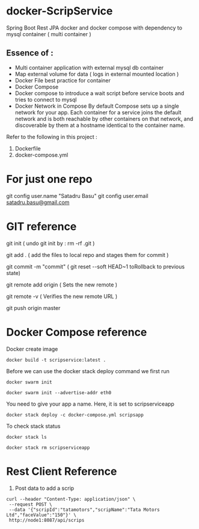 # docker-ScripService
Spring Boot Rest JPA docker and docker compose with dependency to mysql container ( multi container )

## Essence of :
 - Multi container application with external mysql db container
 - Map external volume for data ( logs in external mounted location )
 - Docker File best practice for container
 - Docker Compose
 - Docker compose to introduce a wait script before service boots and tries to connect to mysql
 - Docker Network in Compose
       By default Compose sets up a single network for your app. Each container for a service joins the default network and is both reachable by other containers on that network, and discoverable by them at a hostname identical to the container name.


Refer to the following in this project :

1. Dockerfile
2. docker-compose.yml

For just one repo
==================
git config user.name "Satadru Basu"
git config user.email satadru.basu@gmail.com



GIT reference
=============
 git init   ( undo git init by : rm -rf .git )
 
 git add .  ( add the files to local repo and stages them for commit ) 
 
 git commit -m "commit"  ( git reset --soft HEAD~1 toRollback to previous state) 
 

 git remote add origin <remote repoURL>  ( Sets the new remote ) 
 
 git remote -v                ( Verifies the new remote URL ) 
 
 git push origin master 
 
 
 Docker Compose reference
 =========================
 Docker create image
 
 ```docker build -t scripservice:latest .```
 
 Before we can use the docker stack deploy command we first run 
 
 ```docker swarm init```
 
 ```docker swarm init --advertise-addr eth0```
 
 
 You need to give your app a name. Here, it is set to scripserviceapp
 
 
 ```docker stack deploy -c docker-compose.yml scripsapp```
 
 To check stack status
 
 ```docker stack ls```
 
 ```docker stack rm scripserviceapp```
 
 Rest Client Reference
 =======================
 1. Post data to add a scrip
 
 ```
 curl --header "Content-Type: application/json" \
  --request POST \
  --data '{"scripId":"tatamotors","scripName":"Tata Motors Ltd","faceValue":"150"}' \
  http://node1:8087/api/scrips
 ```
 

